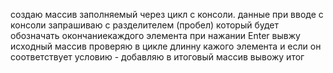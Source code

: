 создаю массив заполняемый через цикл с консоли. 
данные при вводе с консоли запрашиваю с разделителем (пробел) который будет обозначать окончаниекаждого элемента
при нажании Enter вывжу исходный массив
проверяю в цикле длинну кажого элемента и если он соответствует условию - добавляю в итоговый массив
вывожу итог